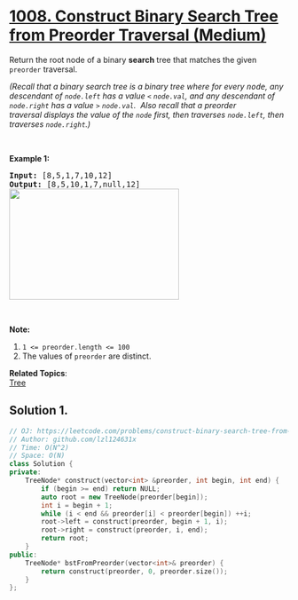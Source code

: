 # [1008. Construct Binary Search Tree from Preorder Traversal (Medium)](https://leetcode.com/problems/construct-binary-search-tree-from-preorder-traversal/)

<p>Return the root node of a binary <strong>search</strong> tree that matches the given <code>preorder</code> traversal.</p>

<p><em>(Recall that a binary search tree&nbsp;is a binary tree where for every <font face="monospace">node</font>, any descendant of <code>node.left</code> has a value <code>&lt;</code>&nbsp;<code>node.val</code>, and any descendant of <code>node.right</code> has a value <code>&gt;</code>&nbsp;<code>node.val</code>.&nbsp; Also recall that a preorder traversal&nbsp;displays the value of the&nbsp;<code>node</code> first, then traverses <code>node.left</code>, then traverses <code>node.right</code>.)</em></p>

<p>&nbsp;</p>

<p><strong>Example 1:</strong></p>

<pre><strong>Input: </strong><span id="example-input-1-1">[8,5,1,7,10,12]</span>
<strong>Output: </strong><span id="example-output-1">[8,5,10,1,7,null,12]
<img alt="" src="https://assets.leetcode.com/uploads/2019/03/06/1266.png" style="height: 200px; width: 306px;"></span>
</pre>

<p>&nbsp;</p>

<p><strong>Note:</strong>&nbsp;</p>

<ol>
	<li><code>1 &lt;= preorder.length &lt;= 100</code></li>
	<li>The values of <code>preorder</code> are distinct.</li>
</ol>


**Related Topics**:  
[Tree](https://leetcode.com/tag/tree/)

## Solution 1.

```cpp
// OJ: https://leetcode.com/problems/construct-binary-search-tree-from-preorder-traversal/
// Author: github.com/lzl124631x
// Time: O(N^2)
// Space: O(N)
class Solution {
private:
    TreeNode* construct(vector<int> &preorder, int begin, int end) {
        if (begin >= end) return NULL;
        auto root = new TreeNode(preorder[begin]);
        int i = begin + 1;
        while (i < end && preorder[i] < preorder[begin]) ++i;
        root->left = construct(preorder, begin + 1, i);
        root->right = construct(preorder, i, end);
        return root;
    }
public:
    TreeNode* bstFromPreorder(vector<int>& preorder) {
        return construct(preorder, 0, preorder.size());
    }
};
```